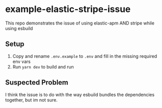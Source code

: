 # example-elastic-stripe-issue

This repo demonstrates the issue of using elastic-apm AND stripe while using esbuild

## Setup

1. Copy and rename `.env.example` to `.env` and fill in the missing required env vars
2. Run `yarn dev` to build and run

## Suspected Problem

I think the issue is to do with the way esbuild bundles the dependencies together, but im not sure.
